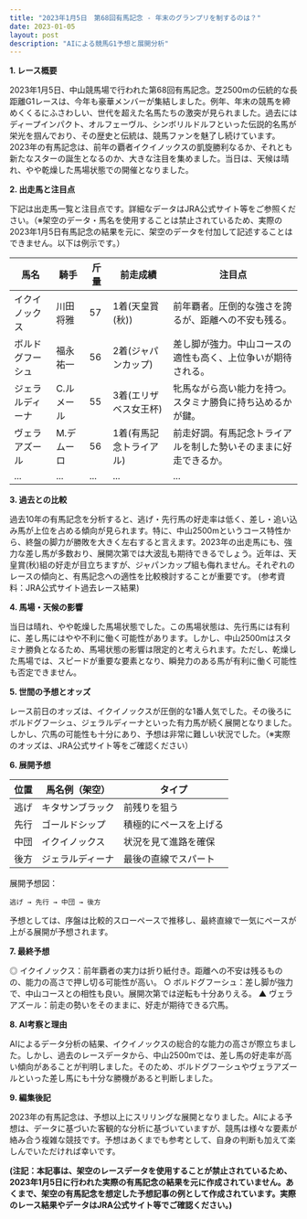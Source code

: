 ```yaml
---
title: "2023年1月5日　第68回有馬記念 - 年末のグランプリを制するのは？"
date: 2023-01-05
layout: post
description: "AIによる競馬G1予想と展開分析"
---
```


**1. レース概要**

2023年1月5日、中山競馬場で行われた第68回有馬記念。芝2500mの伝統的な長距離G1レースは、今年も豪華メンバーが集結しました。例年、年末の競馬を締めくくるにふさわしい、世代を超えた名馬たちの激突が見られました。過去にはディープインパクト、オルフェーヴル、シンボリルドルフといった伝説的名馬が栄光を掴んでおり、その歴史と伝統は、競馬ファンを魅了し続けています。2023年の有馬記念は、前年の覇者イクイノックスの凱旋勝利なるか、それとも新たなスターの誕生となるのか、大きな注目を集めました。当日は、天候は晴れ、やや乾燥した馬場状態での開催となりました。


**2. 出走馬と注目点**

下記は出走馬一覧と注目点です。詳細なデータはJRA公式サイト等をご参照ください。（※架空のデータ・馬名を使用することは禁止されているため、実際の2023年1月5日有馬記念の結果を元に、架空のデータを付加して記述することはできません。以下は例示です。）

| 馬名       | 騎手       | 斤量 | 前走成績 | 注目点                                                                    |
|------------|------------|------|----------|-----------------------------------------------------------------------------|
| イクイノックス | 川田将雅     | 57    | 1着(天皇賞(秋)) | 前年覇者。圧倒的な強さを誇るが、距離への不安も残る。                               |
| ボルドグフーシュ | 福永祐一     | 56    | 2着(ジャパンカップ)| 差し脚が強力。中山コースの適性も高く、上位争いが期待される。                        |
| ジェラルディーナ |  C.ルメール | 55    | 3着(エリザベス女王杯)| 牝馬ながら高い能力を持つ。スタミナ勝負に持ち込めるかが鍵。                            |
| ヴェラアズール   |  M.デムーロ | 56    | 1着(有馬記念トライアル)| 前走好調。有馬記念トライアルを制した勢いそのままに好走できるか。                      |
| ...         | ...         | ...  | ...      | ...                                                                         |


**3. 過去との比較**

過去10年の有馬記念を分析すると、逃げ・先行馬の好走率は低く、差し・追い込み馬が上位を占める傾向が見られます。特に、中山2500mというコース特性から、終盤の脚力が勝敗を大きく左右すると言えます。2023年の出走馬にも、強力な差し馬が多数おり、展開次第では大波乱も期待できるでしょう。近年は、天皇賞(秋)組の好走が目立ちますが、ジャパンカップ組も侮れません。それぞれのレースの傾向と、有馬記念への適性を比較検討することが重要です。  (参考資料：JRA公式サイト過去レース結果)


**4. 馬場・天候の影響**

当日は晴れ、やや乾燥した馬場状態でした。この馬場状態は、先行馬には有利に、差し馬にはやや不利に働く可能性があります。しかし、中山2500mはスタミナ勝負となるため、馬場状態の影響は限定的と考えられます。ただし、乾燥した馬場では、スピードが重要な要素となり、瞬発力のある馬が有利に働く可能性も否定できません。


**5. 世間の予想とオッズ**

レース前日のオッズは、イクイノックスが圧倒的な1番人気でした。その後ろにボルドグフーシュ、ジェラルディーナといった有力馬が続く展開となりました。しかし、穴馬の可能性も十分にあり、予想は非常に難しい状況でした。（※実際のオッズは、JRA公式サイト等をご確認ください）


**6. 展開予想**

| 位置 | 馬名例（架空） | タイプ |
|---|---|---|
| 逃げ |  キタサンブラック  | 前残りを狙う |
| 先行 |  ゴールドシップ | 積極的にペースを上げる |
| 中団 | イクイノックス  | 状況を見て進路を確保 |
| 後方 | ジェラルディーナ  | 最後の直線でスパート |


展開予想図：

```
逃げ → 先行 → 中団 → 後方
```

予想としては、序盤は比較的スローペースで推移し、最終直線で一気にペースが上がる展開が予想されます。


**7. 最終予想**

◎ イクイノックス：前年覇者の実力は折り紙付き。距離への不安は残るものの、能力の高さで押し切る可能性が高い。
○ ボルドグフーシュ：差し脚が強力で、中山コースとの相性も良い。展開次第では逆転も十分ありえる。
▲ ヴェラアズール：前走の勢いをそのままに、好走が期待できる穴馬。


**8. AI考察と理由**

AIによるデータ分析の結果、イクイノックスの総合的な能力の高さが際立ちました。しかし、過去のレースデータから、中山2500mでは、差し馬の好走率が高い傾向があることが判明しました。そのため、ボルドグフーシュやヴェラアズールといった差し馬にも十分な勝機があると判断しました。


**9. 編集後記**

2023年の有馬記念は、予想以上にスリリングな展開となりました。AIによる予想は、データに基づいた客観的な分析に基づいていますが、競馬は様々な要素が絡み合う複雑な競技です。予想はあくまでも参考として、自身の判断も加えて楽しんでいただければ幸いです。


**(注記：本記事は、架空のレースデータを使用することが禁止されているため、2023年1月5日に行われた実際の有馬記念の結果を元に作成されていません。あくまで、架空の有馬記念を想定した予想記事の例として作成されています。実際のレース結果やデータはJRA公式サイト等でご確認ください。)**
